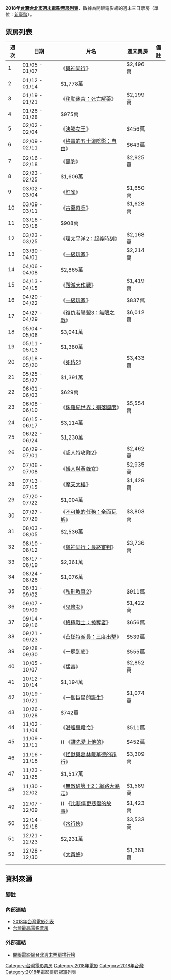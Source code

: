**2018年[台灣](https://zh.wikipedia.org/wiki/台灣 "wikilink")[台北市週末電影票房列表](https://zh.wikipedia.org/wiki/台北市 "wikilink")**，數據為開眼電影網的週末三日票房（單位：[新臺幣](../Page/新臺幣.md "wikilink")）。

## 票房列表

| 週次 | 日期            | 片名                                                                    | 週末票房    | 備註 |
| -- | ------------- | --------------------------------------------------------------------- | ------- | -- |
| 1  | 01/05 - 01/07 | 《[與神同行](../Page/與神同行_\(電影\).md "wikilink")》                           | $2,496萬 |    |
| 2  | 01/12 - 01/14 | $1,778萬                                                               |         |    |
| 3  | 01/19 - 01/21 | 《[移動迷宮：死亡解藥](../Page/移動迷宮：死亡解藥.md "wikilink")》                        | $2,199萬 |    |
| 4  | 01/26 - 01/28 | $975萬                                                                 |         |    |
| 5  | 02/02 - 02/04 | 《[決勝女王](../Page/決勝女王.md "wikilink")》                                  | $456萬   |    |
| 6  | 02/09 - 02/11 | 《[格雷的五十道陰影：自由](../Page/格雷的五十道陰影：自由_\(電影\).md "wikilink")》             | $643萬   |    |
| 7  | 02/16 - 02/18 | 《[黑豹](../Page/黑豹_\(電影\).md "wikilink")》                               | $2,925萬 |    |
| 8  | 02/23 - 02/25 | $1,606萬                                                               |         |    |
| 9  | 03/02 - 03/04 | 《[紅雀](../Page/紅雀_\(電影\).md "wikilink")》                               | $1,650萬 |    |
| 10 | 03/09 - 03/11 | 《[古墓奇兵](https://zh.wikipedia.org/wiki/古墓奇兵_\(2018年電影\) "wikilink")》   | $1,628萬 |    |
| 11 | 03/16 - 03/18 | $908萬                                                                 |         |    |
| 12 | 03/23 - 03/25 | 《[環太平洋2：起義時刻](../Page/環太平洋2：起義時刻.md "wikilink")》                      | $2,168萬 |    |
| 13 | 03/30 - 04/01 | 《[一級玩家](../Page/一級玩家_\(電影\).md "wikilink")》                           | $2,214萬 |    |
| 14 | 04/06 - 04/08 | $2,865萬                                                               |         |    |
| 15 | 04/13 - 04/15 | 《[毀滅大作戰](https://zh.wikipedia.org/wiki/毀滅大作戰 "wikilink")》             | $1,419萬 |    |
| 16 | 04/20 - 04/22 | 《[一級玩家](../Page/一級玩家_\(電影\).md "wikilink")》                           | $837萬   |    |
| 17 | 04/27 - 04/29 | 《[復仇者聯盟3：無限之戰](https://zh.wikipedia.org/wiki/復仇者聯盟3：無限之戰 "wikilink")》 | $6,012萬 |    |
| 18 | 05/04 - 05/06 | $3,041萬                                                               |         |    |
| 19 | 05/11 - 05/13 | $1,380萬                                                               |         |    |
| 20 | 05/18 - 05/20 | 《[死侍2](../Page/死侍2.md "wikilink")》                                    | $3,433萬 |    |
| 21 | 05/25 - 05/27 | $1,391萬                                                               |         |    |
| 22 | 06/01 - 06/03 | $629萬                                                                 |         |    |
| 23 | 06/08 - 06/10 | 《[侏羅紀世界：殞落國度](../Page/侏羅紀世界：殞落國度.md "wikilink")》                      | $5,554萬 |    |
| 24 | 06/15 - 06/17 | $3,114萬                                                               |         |    |
| 25 | 06/22 - 06/24 | $1,230萬                                                               |         |    |
| 26 | 06/29 - 07/01 | 《[超人特攻隊2](../Page/超人特攻隊2.md "wikilink")》                              | $2,462萬 |    |
| 27 | 07/06 - 07/08 | 《[蟻人與黃蜂女](https://zh.wikipedia.org/wiki/蟻人與黃蜂女 "wikilink")》           | $2,935萬 |    |
| 28 | 07/13 - 07/15 | 《[摩天大樓](https://zh.wikipedia.org/wiki/摩天大樓_\(電影\) "wikilink")》        | $1,429萬 |    |
| 29 | 07/20 - 07/22 | $1,004萬                                                               |         |    |
| 30 | 07/27 - 07/29 | 《[不可能的任務：全面瓦解](../Page/不可能的任務：全面瓦解.md "wikilink")》                    | $3,803萬 |    |
| 31 | 08/03 - 08/05 | $2,536萬                                                               |         |    |
| 32 | 08/10 - 08/12 | 《[與神同行：最終審判](../Page/與神同行：最終審判.md "wikilink")》                        | $3,736萬 |    |
| 33 | 08/17 - 08/19 | $2,361萬                                                               |         |    |
| 34 | 08/24 - 08/26 | $1,076萬                                                               |         |    |
| 35 | 08/31 - 09/02 | 《[私刑教育2](../Page/私刑教育2.md "wikilink")》                                | $911萬   |    |
| 36 | 09/07 - 09/09 | 《[鬼修女](../Page/鬼修女.md "wikilink")》                                    | $1,422萬 |    |
| 37 | 09/14 - 09/16 | 《[終極戰士：掠奪者](../Page/終極戰士：掠奪者.md "wikilink")》                          | $656萬   |    |
| 38 | 09/21 - 09/23 | 《[凸搥特派員：三度出擊](https://zh.wikipedia.org/wiki/凸搥特派員：三度出擊 "wikilink")》   | $539萬   |    |
| 39 | 09/28 - 09/30 | 《[一屍到底](../Page/一屍到底.md "wikilink")》                                  | $555萬   |    |
| 40 | 10/05 - 10/07 | 《[猛毒](../Page/猛毒_\(電影\).md "wikilink")》                               | $2,852萬 |    |
| 41 | 10/12 - 10/14 | $1,194萬                                                               |         |    |
| 42 | 10/19 - 10/21 | 《[一個巨星的誕生](https://zh.wikipedia.org/wiki/一個巨星的誕生 "wikilink")》         | $1,074萬 |    |
| 43 | 10/26 - 10/28 | $742萬                                                                 |         |    |
| 44 | 11/02 - 11/04 | 《[潛艦獵殺令](../Page/潛艦獵殺令.md "wikilink")》                                | $511萬   |    |
| 45 | 11/09 - 11/11 | () 《[誰先愛上他的](../Page/誰先愛上他的.md "wikilink")》                           | $452萬   |    |
| 46 | 11/16 - 11/18 | 《[怪獸與葛林戴華德的罪行](https://zh.wikipedia.org/wiki/怪獸與葛林戴華德的罪行 "wikilink")》 | $3,309萬 |    |
| 47 | 11/23 - 11/25 | $1,517萬                                                               |         |    |
| 48 | 11/30 - 12/02 | 《[無敵破壞王2：網路大暴走](../Page/無敵破壞王2：網路大暴走.md "wikilink")》                  | $1,589萬 |    |
| 49 | 12/07 - 12/09 | () 《[比悲傷更悲傷的故事](../Page/比悲傷更悲傷的故事_\(2018年電影\).md "wikilink")》         | $1,423萬 |    |
| 50 | 12/14 - 12/16 | 《[水行俠](https://zh.wikipedia.org/wiki/水行俠_\(電影\) "wikilink")》          | $3,533萬 |    |
| 51 | 12/21 - 12/23 | $2,231萬                                                               |         |    |
| 52 | 12/28 - 12/30 | 《[大黃蜂](https://zh.wikipedia.org/wiki/大黃蜂_\(電影\) "wikilink")》          | $1,381萬 |    |
|    |               |                                                                       |         |    |

## 資料來源

### 腳註

### 內部連結

  - [2018年台灣電影列表](../Page/2018年台灣電影列表.md "wikilink")
  - [台灣最高電影票房](../Page/台灣最高電影票房.md "wikilink")

### 外部連結

  - [開眼電影網台北週末票房排行榜](http://app2.atmovies.com.tw/boxoffice/twweekend/)

[Category:台灣電影票房](https://zh.wikipedia.org/wiki/Category:台灣電影票房 "wikilink")
[Category:2018年電影](https://zh.wikipedia.org/wiki/Category:2018年電影 "wikilink")
[Category:2018年台灣](https://zh.wikipedia.org/wiki/Category:2018年台灣 "wikilink")
[Category:2018年電影票房冠軍列表](https://zh.wikipedia.org/wiki/Category:2018年電影票房冠軍列表 "wikilink")